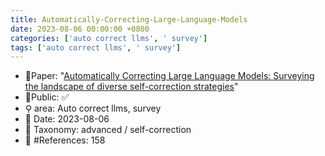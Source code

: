 ```yaml
---
title: Automatically-Correcting-Large-Language-Models
date: 2023-08-06 00:00:00 +0800
categories: ['auto correct llms', ' survey']
tags: ['auto correct llms', ' survey']
---
```


- 📙Paper: "[Automatically Correcting Large Language Models: Surveying the landscape of diverse self-correction strategies](https://www.semanticscholar.org/paper/Automatically-Correcting-Large-Language-Models%3A-the-Pan-Saxon/a88a71d213447f4c0ac8949cd150d13956316526)"
- 🔑Public: ✅
- ⚲ area: Auto correct llms,  survey
- 📅 Date: 2023-08-06
- 🔎 Taxonomy: advanced / self-correction
- 📝 #References: 158
